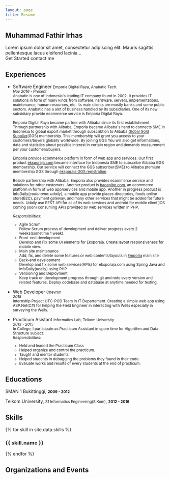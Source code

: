 ```yaml
---
layout: page
title: Resume
---
```


<div class="demo-card-wide mdl-card mdl-shadow--2dp">

  <!-- name -->
  <div class="mdl-card__title">
    <h2 class="mdl-card__title-text">Muhammad Fathir Irhas</h2>
  </div>

  <!-- summary -->
  <div class="mdl-card__supporting-text supporting-text-wide resume-font-summary">
    Lorem ipsum dolor sit amet, consectetur adipiscing elit.
    Mauris sagittis pellentesque lacus eleifend lacinia...
  </div>

  <!-- contacts -->
  <div class="mdl-card__actions mdl-card--border">
    <a class="mdl-button mdl-button--colored mdl-js-button mdl-js-ripple-effect">
      Get Started
    </a>
    <a class="mdl-button mdl-button--colored mdl-js-button mdl-js-ripple-effect">
      contact me
    </a>
  </div>

  <!-- experiences -->
  <div class="mdl-card__supporting-text mdl-card__actions mdl-card--border">
    <h2 class="mdl-card__title-text supporting-text-sub-title">Experiences</h2>
  </div>
  <div class="mdl-card__supporting-text mdl-card__actions sub-section-top-border resume-font-content2">
    <ul>
      <li>Software Engineer <small><i class="fa fa-at" aria-hidden="true"></i> Emporia Digital Raya, Anabatic Tech.</small></li>
      <span><small><i>Nov 2016 - Present</i><br>
      Anabatic is one of Indonesia's leading IT company found in 2002. It provides IT solutions in form of many kinds from software, hardware, servers, implementations, maintenance, human resources, etc. Its main clients are mostly banks and some public sectors. Anabatic has a alot of business handled by its subsidiaries. One of its new subsidiary provide ecommerce service is Emporia Digital Raya. 
      <br><br>
      Emporia Digital Raya became partner with Alibaba since its first establishment. Through partnership with Alibaba, Emporia became Alibaba's hand to connects SME in Indonesia to global export market through subscribtion to Alibaba <a target="_blank" href="http://ggs.alibaba.com/index.html">Global Gold Supplier</a>(GGS) membership. This membership will grant you access to your customers/buyers globally worldwide. By joining GGS You will also get informations, data and statistics about possible interest in certain region and demands measurement per your customers/buyers. 
      <br><br>
      Emporia provide ecommerce platform in form of web app and services. Our first product <a target="_blank" href="https://eksporaja.com">eksporaja.com</a> became interface for Indonesia SME to subscribe Alibaba GGS membership. Our service will connect the GGS subscriber(SME) to Alibaba premium membership GGS through <a target="_blank" href="https://eksporaja.com/alibaba-ggs">eksporaja GGS registration</a>.
      <br><br>
      Beside partnership with Alibaba, Emporia also provides ecommerce service and solutions for other customers. Another product is <a href="https://www.bacapibo.com/">bacapibo.com</a>, an ecommerce platform in form of web app/services and mobile app. Another in progress product is InfoDaily(<i>codename: udaily</i>), a mobile app provide places directories, foods online store(B2C), payment gateway, and many other services that might be added for future needs. Udaily use REST API for all of its web services and android for mobile client(iOS coming soon) consuming APIs provided by web services written in PHP.
      <br><br>
      <i>Responsibilities:</i> 
        <ul>
          <li>Agile Scrum</li>
          <span>Follow Scrum process of development and deliver progress every 2 weeks(sometime 1 week).</span>
          <li>Front-end development</li>
          <span>Develop and Fix some UI elements for Eksporaja. Create layout responsiveness for mobile view.</span>
          <li>Main site maintenance</li>
          <span>Add, fix, and delete some features or web contents/layouts in <a target="_blank" href="http://emporiadigital.com/id">Emporia</a> main site  </span>
          <li>Back-end development</li>
          <span>Develop and fix some web services(APIs) for eksporaja.com using Spring Java and InfoDaily(udaily) using PHP</span>
          <li>Versioning and Deployment</li>
          <span>Keep track on development progress through git and note every version and related features. Deploy codebase and database at anytime needed for testing.</span>
        </ul>
      <br>
      </small></span>
      <!-- --- -->
      <li>Web Developer <small><i class="fa fa-at" aria-hidden="true"></i> Chevron</small></li>
      <span><small><i>2015</i><br>
      Internship Project UTC-POD Team in IT Departement. Creating a simple web app using ASP.Net(C#) for helping the Field Engineer in interacting with Wells especially in surveying the Wells. 
      <br><br>
      </small></span>
      <!-- --- -->
      <li>Practicum Asistant <small><i class="fa fa-at" aria-hidden="true"></i> Informatics Lab, Telkom University</small></li>
      <span><small><i>2013 - 2015</i>
      <br>
      In College, I participate as Practicum Assistant in spare time for Algorithm and Data Structure subject. 
      <br>
      <i>Responsibilities:</i>
      <ul>
        <li>Held and leaded the Practicum Class</li>
        <li>Helped organize and control the practicum.</li>
        <li>Taught and mentor students.</li>
        <li>Helped students in debugging the problems they found in their code.</li> 
        <li>Evaluate works and results of every students at the end of practicum.</li>
      </ul>
      </small></span>
    </ul>
  </div>

  <!-- educations -->
  <div class="mdl-card__supporting-text mdl-card__actions mdl-card--border">
    <h2 class="mdl-card__title-text supporting-text-sub-title">Educations</h2>
  </div>
  <div class="mdl-card__supporting-text mdl-card__actions sub-section-top-border resume-font-content">
    <p><i class="fa fa-graduation-cap" aria-hidden="true"></i> SMAN 1 Bukittinggi, <small><b>2009 - 2012</b></small></p>
    <p><i class="fa fa-graduation-cap" aria-hidden="true"></i> Telkom University, <small>S1 Informatics Engineering(S.Kom)</small>, <small><b>2012 - 2016</b></small></p>
    <span></span>
  </div>

  <!-- skills -->
  <div class="mdl-card__supporting-text mdl-card__actions mdl-card--border">
    <h2 class="mdl-card__title-text supporting-text-sub-title">Skills</h2>
  </div>
  <div class="mdl-card__supporting-text mdl-card__actions sub-section-top-border progress-bar-size">

  <div class="skillset">
    {% for skill in site.data.skills %}
      <div class="item">
        <h3 class="level-title">{{ skill.name }}</h3>
        <div class="level-bar">
          <div class="level-bar-inner" data-level="{{ skill.level }}">
          </div>
        </div>
      </div>
    {% endfor %}
  </div>

  </div>

  <!-- Organizations and Events -->
  <div class="mdl-card__supporting-text mdl-card__actions mdl-card--border">
    <h2 class="mdl-card__title-text supporting-text-sub-title">Organizations and Events</h2>
  </div>
  <div class="mdl-card__supporting-text mdl-card__actions sub-section-top-border">
  </div>

  <!-- <div class="mdl-card__menu">
    <button class="mdl-button mdl-button--icon mdl-js-button mdl-js-ripple-effect">
      <i class="material-icons">share</i>
    </button>
  </div> -->

</div>

